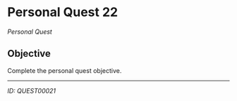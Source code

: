 # Personal Quest 22

*Personal Quest*

## Objective
Complete the personal quest objective.

---
*ID: QUEST00021*